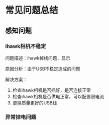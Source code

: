 # 常见问题总结

## 感知问题

### ihawk相机不稳定

问题描述：ihawk掉线问题，显示

原因分析：由于USB不稳定造成的问题

解决方案：

1. 检查ihawk相机是否插好，是否连接正常
2. 检查ihawk相机是否供电正常，可以配置限电流
3. 更换质量更好的USB线

### 异常掉电问题
